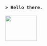 #### <samp>&gt; Hello there. </samp>

<img src="https://64.media.tumblr.com/ec5a5d35adbed54935d8a4f27f565db7/tumblr_mpliotBryY1s9b4wqo1_400.gif" width="100" height="80"/>
